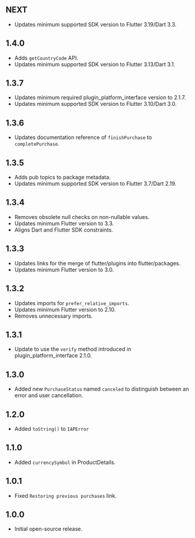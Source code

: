 ## NEXT

- Updates minimum supported SDK version to Flutter 3.19/Dart 3.3.

## 1.4.0

- Adds `getCountryCode` API.
- Updates minimum supported SDK version to Flutter 3.13/Dart 3.1.

## 1.3.7

- Updates minimum required plugin_platform_interface version to 2.1.7.
- Updates minimum supported SDK version to Flutter 3.10/Dart 3.0.

## 1.3.6

- Updates documentation reference of `finishPurchase` to `completePurchase`.

## 1.3.5

- Adds pub topics to package metadata.
- Updates minimum supported SDK version to Flutter 3.7/Dart 2.19.

## 1.3.4

- Removes obsolete null checks on non-nullable values.
- Updates minimum Flutter version to 3.3.
- Aligns Dart and Flutter SDK constraints.

## 1.3.3

- Updates links for the merge of flutter/plugins into flutter/packages.
- Updates minimum Flutter version to 3.0.

## 1.3.2

- Updates imports for `prefer_relative_imports`.
- Updates minimum Flutter version to 2.10.
- Removes unnecessary imports.

## 1.3.1

- Update to use the `verify` method introduced in plugin_platform_interface 2.1.0.

## 1.3.0

- Added new `PurchaseStatus` named `canceled` to distinguish between an error and user cancellation.

## 1.2.0

- Added `toString()` to `IAPError`

## 1.1.0

- Added `currencySymbol` in ProductDetails.

## 1.0.1

- Fixed `Restoring previous purchases` link.

## 1.0.0

- Initial open-source release.
